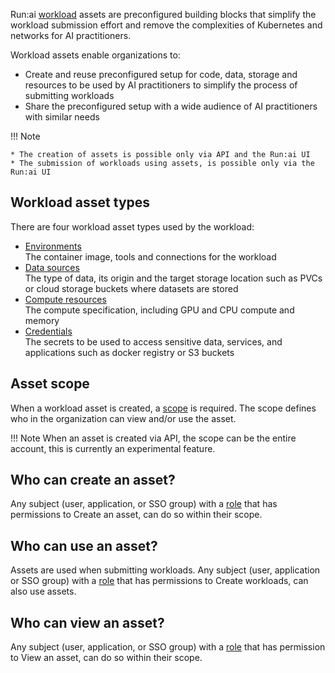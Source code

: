   

Run:ai [workload](../workload-overview.md) assets are preconfigured building blocks that simplify the workload submission effort and remove the complexities of Kubernetes and networks for AI practitioners.

Workload assets enable organizations to:

* Create and reuse preconfigured setup for code, data, storage and resources to be used by AI practitioners to simplify the process of submitting workloads  
* Share the preconfigured setup with a wide audience of AI practitioners with similar needs

!!! Note

    * The creation of assets is possible only via API and the Run:ai UI  
    * The submission of workloads using assets, is possible only via the Run:ai UI

## Workload asset types

There are four workload asset types used by the workload:

* [Environments](./environments.md)  
  The container image, tools and connections for the workload  
* [Data sources](./datasources.md)  
  The type of data, its origin and the target storage location such as PVCs or cloud storage buckets where datasets are stored  
* [Compute resources](./compute.md)  
  The compute specification, including GPU and CPU compute and memory  
* [Credentials](./credentials.md)  
  The secrets to be used to access sensitive data, services, and applications such as docker registry or S3 buckets

## Asset scope

When a workload asset is created, a [scope](../../aiinitiatives/overview.md#ai-initiatives) is required. The scope defines who in the organization can view and/or use the asset.

!!! Note
    When an asset is created via API, the scope can be the entire account, this is currently an experimental feature.

## Who can create an asset?

Any subject (user, application, or SSO group) with a [role](../../../admin/authentication/roles.md) that has permissions to Create an asset, can do so within their scope.

## Who can use an asset?

Assets are used when submitting workloads. Any subject (user, application or SSO group) with a [role](../../../admin/authentication/roles.md) that has permissions to Create workloads, can also use assets.

## Who can view an asset?

Any subject (user, application, or SSO group) with a [role](../../../admin/authentication/roles.md) that has permission to View an asset, can do so within their scope.  
